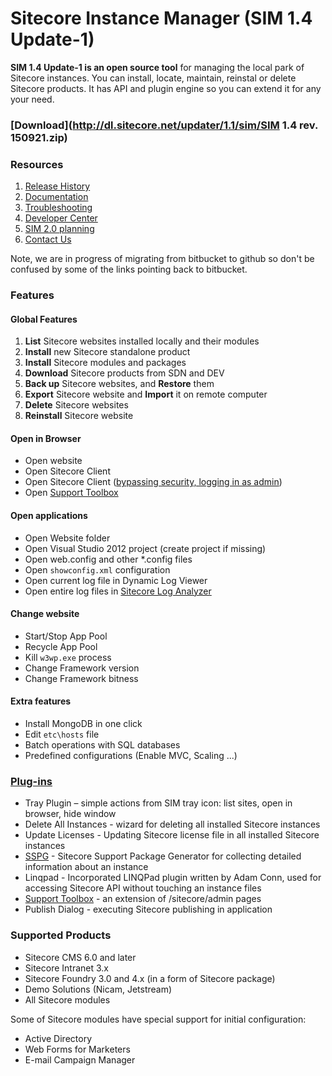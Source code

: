 # Sitecore Instance Manager (SIM 1.4 Update-1)

**SIM 1.4 Update-1 is an open source tool** for managing the local park of Sitecore instances. You can install, locate, maintain, reinstal or delete Sitecore products. It has API and plugin engine so you can extend it for any your need. 

### [Download](http://dl.sitecore.net/updater/1.1/sim/SIM 1.4 rev. 150921.zip)

### Resources

1. [Release History](https://github.com/Sitecore/Sitecore-Instance-Manager/wiki/Releases)
2. [Documentation](https://github.com/Sitecore/Sitecore-Instance-Manager/wiki/Documentation)
3. [Troubleshooting](https://github.com/Sitecore/Sitecore-Instance-Manager/wiki/Troubleshooting)
4. [Developer Center](https://github.com/Sitecore/Sitecore-Instance-Manager/wiki/API)
6. [SIM 2.0 planning](https://bitbucket.org/sitecore/sitecore-instance-manager)
5. [Contact Us](https://github.com/Sitecore/Sitecore-Instance-Manager/wiki/Support)

Note, we are in progress of migrating from bitbucket to github so don't be confused by some of the links pointing back to bitbucket.

### Features

#### Global Features

1. **List** Sitecore websites installed locally and their modules
2. **Install** new Sitecore standalone product
3. **Install** Sitecore modules and packages
4. **Download** Sitecore products from SDN and DEV
5. **Back up** Sitecore websites, and **Restore** them
6. **Export** Sitecore website and **Import** it on remote computer
7. **Delete** Sitecore websites
8. **Reinstall** Sitecore website

#### Open in Browser

* Open website 
* Open Sitecore Client 
* Open Sitecore Client ([bypassing security, logging in as admin](https://bitbucket.org/alienlab/sitecore-instance-manager/wiki/Manual-Features-LoginAdmin))
* Open [Support Toolbox](https://bitbucket.org/sitecoresupport/sitecore-support-toolbox)

#### Open applications

* Open Website folder
* Open Visual Studio 2012 project (create project if missing)
* Open web.config and other *.config files
* Open `showconfig.xml` configuration
* Open current log file in Dynamic Log Viewer
* Open entire log files in [Sitecore Log Analyzer](http://marketplace.sitecore.net/Modules/Sitecore_Log_Analyzer.aspx)

#### Change website

* Start/Stop App Pool
* Recycle App Pool
* Kill `w3wp.exe` process
* Change Framework version
* Change Framework bitness

#### Extra features

* Install MongoDB in one click
* Edit `etc\hosts` file
* Batch operations with SQL databases
* Predefined configurations (Enable MVC, Scaling ...)

### [Plug-ins](https://github.com/Sitecore/Sitecore-Instance-Manager/wiki/Plugins) 

* Tray Plugin – simple actions from SIM tray icon: list sites, open in browser, hide window 
* Delete All Instances - wizard for deleting all installed Sitecore instances
* Update Licenses - Updating Sitecore license file in all installed Sitecore instances
* [SSPG](https://marketplace.sitecore.net/en/Modules/Sitecore_Support_Package_Generator.aspx) - Sitecore Support Package Generator for collecting detailed information about an instance
* Linqpad - Incorporated LINQPad plugin written by Adam Conn, used for accessing Sitecore API without touching an instance files
* [Support Toolbox](https://marketplace.sitecore.net/en/Modules/Sitecore_Support_Toolbox.aspx) - an extension of /sitecore/admin pages
* Publish Dialog - executing Sitecore publishing in application

### Supported Products

* Sitecore CMS 6.0 and later
* Sitecore Intranet 3.x 
* Sitecore Foundry 3.0 and 4.x (in a form of Sitecore package)
* Demo Solutions (Nicam, Jetstream) 
* All Sitecore modules 

Some of Sitecore modules have special support for initial configuration:

* Active Directory 
* Web Forms for Marketers 
* E-mail Campaign Manager 
